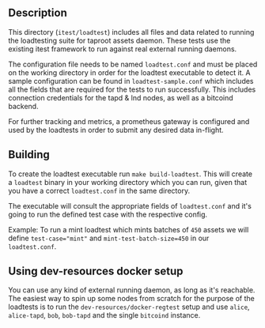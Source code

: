 ## Description

This directory (`itest/loadtest`) includes all files and data related to running
the loadtesting suite for taproot assets daemon. These tests use the existing
itest framework to run against real external running daemons.

The configuration file needs to be named `loadtest.conf` and must be placed on
the working directory in order for the loadtest executable to detect it. A
sample configuration can be found in `loadtest-sample.conf` which includes all
the fields that are required for the tests to run successfully. This includes
connection credentials for the tapd & lnd nodes, as well as a bitcoind backend.

For further tracking and metrics, a prometheus gateway is configured and used by
the loadtests in order to submit any desired data in-flight.

## Building

To create the loadtest executable run `make build-loadtest`. This will
create a `loadtest` binary in your working directory which you can run, given
that you have a correct `loadtest.conf` in the same directory.

The executable will consult the appropriate fields of `loadtest.conf` and it's
going to run the defined test case with the respective config.

Example: To run a mint loadtest which mints batches of `450` assets we will
define `test-case="mint"` and `mint-test-batch-size=450` in our `loadtest.conf`.

## Using dev-resources docker setup

You can use any kind of external running daemon, as long as it's reachable. The
easiest way to spin up some nodes from scratch for the purpose of the loadtests
is to run the `dev-resources/docker-regtest` setup and use `alice`, 
`alice-tapd`, `bob`, `bob-tapd` and the single `bitcoind` instance.